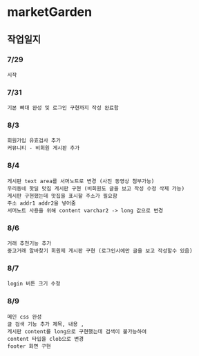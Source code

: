 # marketGarden

## 작업일지

### 7/29 
    시작

### 7/31 
    기본 뼈대 완성 및 로그인 구현까지 작성 완료함

### 8/3  
    회원가입 유효검사 추가 
    커뮤니티 - 비회원 게시판 추가
### 8/4 
    게시판 text area를 서머노트로 변경 (사진 동영상 첨부가능)
    우리동네 핫딜 맛집 게시판 구현 (비회원도 글을 보고 작성 수정 삭제 가능)
    게시판 구현했는데 맛집을 표시할 주소가 필요함
    주소 addr1 addr2을 넣어줌
    서머노트 사용을 위해 content varchar2 -> long 값으로 변경
    

### 8/6
    거래 추천기능 추가 
    중고거래 알바찾기 회원제 게시판 구현 (로그인시에만 글을 보고 작성할수 있음)
### 8/7
    login 버튼 크기 수정
   
### 8/9
    메인 css 완성
    글 검색 기능 추가 제목, 내용 ,
    게시판 content를 long으로 구현했는데 검색이 불가능하여
    content 타입을 clob으로 변경
    footer 화면 구현